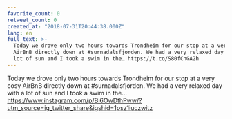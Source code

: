 ```yaml
---
favorite_count: 0
retweet_count: 0
created_at: "2018-07-31T20:44:38.000Z"
lang: en
full_text: >-
  Today we drove only two hours towards Trondheim for our stop at a very cosy
  AirBnB directly down at #surnadalsfjorden. We had a very relaxed day with a
  lot of sun and I took a swim in the… https://t.co/S80fCnGA2h
---
```


Today we drove only two hours towards Trondheim for our stop at a very cosy
AirBnB directly down at #surnadalsfjorden. We had a very relaxed day with a lot
of sun and I took a swim in the…
<https://www.instagram.com/p/Bl6OwDthPww/?utm_source=ig_twitter_share&igshid=1psz1iuczwitz>
